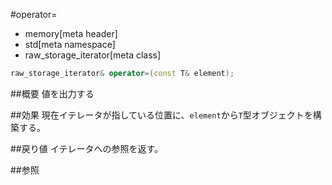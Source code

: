 #operator=
* memory[meta header]
* std[meta namespace]
* raw_storage_iterator[meta class]

```cpp
raw_storage_iterator& operator=(const T& element);
```

##概要
値を出力する


##効果
現在イテレータが指している位置に、`element`から`T`型オブジェクトを構築する。


##戻り値
イテレータへの参照を返す。


##参照


